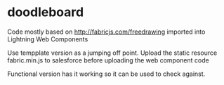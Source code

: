 # doodleboard

Code mostly based on http://fabricjs.com/freedrawing imported into Lightning Web Components

Use tempplate version as a jumping off point.  Upload the static resource fabric.min.js to salesforce before uploading the web component code

Functional version has it working so it can be used to check against.
